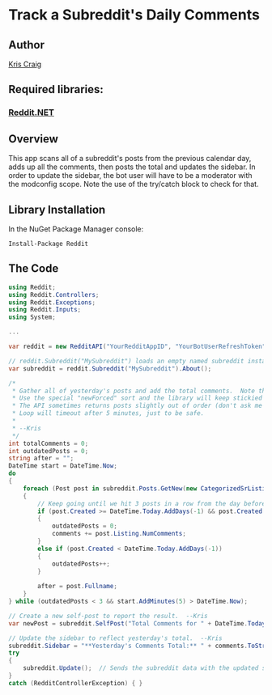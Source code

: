 # Track a Subreddit's Daily Comments

## Author

[Kris Craig](docs/contributors/Kris%20Craig.md)

## Required libraries:

### [Reddit.NET](https://github.com/sirkris/Reddit.NET)

## Overview

This app scans all of a subreddit's posts from the previous calendar day, adds up all the comments, then posts the total and updates the sidebar.  In order to update the sidebar, the bot user will have to be a moderator with the modconfig scope.  Note the use of the try/catch block to check for that.

## Library Installation

In the NuGet Package Manager console:

    Install-Package Reddit

## The Code

```c#
using Reddit;
using Reddit.Controllers;
using Reddit.Exceptions;
using Reddit.Inputs;
using System;

...

var reddit = new RedditAPI("YourRedditAppID", "YourBotUserRefreshToken");

// reddit.Subreddit("MySubreddit") loads an empty named subreddit instance, then About() queries Reddit and returns the data.  --Kris
var subreddit = reddit.Subreddit("MySubreddit").About();

/*
 * Gather all of yesterday's posts and add the total comments.  Note the use of "after" for pagination, as the API is limited to a maximum of 100 results per query.
 * Use the special "newForced" sort and the library will keep stickied posts (announcements) in chronological order.  The API always returns stickied posts at the top of "new"-sorted results.
 * The API sometimes returns posts slightly out of order (don't ask me why), so this will keep going until it gets 3 or more consecutive posts outside the date range.  It's an arbitrary number but should be sufficient.
 * Loop will timeout after 5 minutes, just to be safe.
 * 
 * --Kris
 */
int totalComments = 0;
int outdatedPosts = 0;
string after = "";
DateTime start = DateTime.Now;
do
{
	foreach (Post post in subreddit.Posts.GetNew(new CategorizedSrListingInput(after: after, limit: 100)))
	{
		// Keep going until we hit 3 posts in a row from the day before yesterday.  Today's posts are completely ignored.  --Kris
		if (post.Created >= DateTime.Today.AddDays(-1) && post.Created < DateTime.Today)
		{
			outdatedPosts = 0;
			comments += post.Listing.NumComments;
		}
		else if (post.Created < DateTime.Today.AddDays(-1))
		{
			outdatedPosts++;
		}
		
		after = post.Fullname;
	}
} while (outdatedPosts < 3 && start.AddMinutes(5) > DateTime.Now);

// Create a new self-post to report the result.  --Kris
var newPost = subreddit.SelfPost("Total Comments for " + DateTime.Today.AddDays(-1).ToString("D"), comments.ToString()).Submit();

// Update the sidebar to reflect yesterday's total.  --Kris
subreddit.Sidebar = "**Yesterday's Comments Total:** " + comments.ToString();
try
{
	subreddit.Update();  // Sends the subreddit data with the updated sidebar text back to the Reddit API to apply the change.  --Kris
}
catch (RedditControllerException) { }
```
